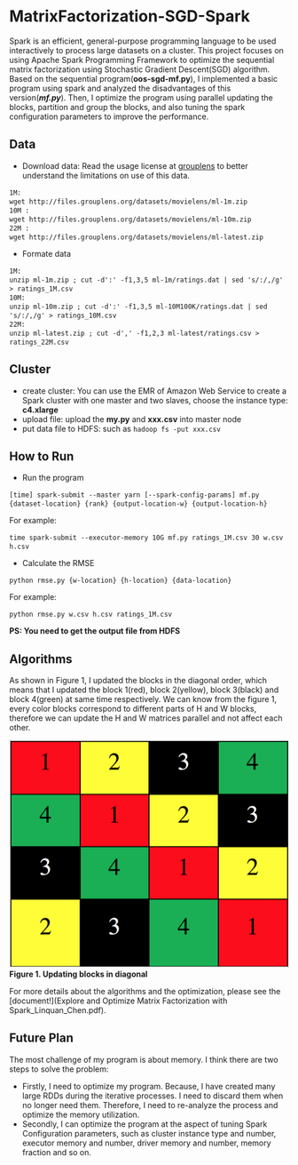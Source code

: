 # MatrixFactorization-SGD-Spark

Spark is an efficient, general-purpose programming language to be used interactively to process large datasets on a cluster. This project focuses on using Apache Spark Programming Framework to optimize the sequential matrix factorization using Stochastic Gradient Descent(SGD) algorithm. Based on the sequential program(**oos-sgd-mf.py**), I implemented a basic program using spark and analyzed the disadvantages of this version(***mf.py***). Then, I optimize the program using parallel updating the blocks, partition and group the blocks, and also tuning the spark configuration parameters to improve the performance.

## Data
* Download data: Read the usage license at [grouplens](http://grouplens.org/datasets/movielens) to better understand the limitations on use of this data.

```
1M: 
wget http://files.grouplens.org/datasets/movielens/ml-1m.zip
10M : 
wget http://files.grouplens.org/datasets/movielens/ml-10m.zip
22M : 
wget http://files.grouplens.org/datasets/movielens/ml-latest.zip
```
* Formate data

```
1M:
unzip ml-1m.zip ; cut -d':' -f1,3,5 ml-1m/ratings.dat | sed 's/:/,/g' > ratings_1M.csv
10M:
unzip ml-10m.zip ; cut -d':' -f1,3,5 ml-10M100K/ratings.dat | sed 's/:/,/g' > ratings_10M.csv
22M:
unzip ml-latest.zip ; cut -d',' -f1,2,3 ml-latest/ratings.csv > ratings_22M.csv
```

## Cluster
* create cluster: You can use the EMR of Amazon Web Service to create a Spark cluster with one master and two slaves, choose the instance type: **c4.xlarge**
*  upload file: upload the **my.py** and **xxx.csv** into master node
*  put data file to HDFS: such as ```hadoop fs -put xxx.csv```

## How to Run
* Run the program 
```
[time] spark-submit --master yarn [--spark-config-params] mf.py {dataset-location} {rank} {output-location-w} {output-location-h}
```
For example:
```
time spark-submit --executor-memory 10G mf.py ratings_1M.csv 30 w.csv h.csv
```

* Calculate the RMSE
```
python rmse.py {w-location} {h-location} {data-location}
```

 For example:
```
python rmse.py w.csv h.csv ratings_1M.csv
```

 **PS: You need to get the output file from HDFS**
 
## Algorithms
As shown in Figure 1, I updated the blocks in the diagonal order, which means that I updated the block 1(red), block 2(yellow), block 3(black) and block 4(green) at same time respectively. We can know from the figure 1, every color blocks correspond to different parts of H and W blocks, therefore we can update the H and W matrices parallel and not affect each other.

![dada](https://raw.githubusercontent.com/linquanchen/MatrixFactorization-SGD-Spark/master/img/update-blocks-in-diagonal.png)
**Figure 1. Updating blocks in diagonal**

For more details about the algorithms and the optimization, please see the [document!](Explore and Optimize Matrix Factorization with Spark_Linquan_Chen.pdf).

## Future Plan
The most challenge of my program is about memory. I think there are two steps to solve the problem: 

* Firstly, I need to optimize my program. Because, I have created many large RDDs during the iterative processes. I need to discard them when no longer need them. Therefore, I need to re-analyze the process and optimize the memory utilization. 
* Secondly, I can optimize the program at the aspect of tuning Spark Configuration parameters, such as cluster instance type and number, executor memory and number, driver memory and number, memory fraction and so on.





